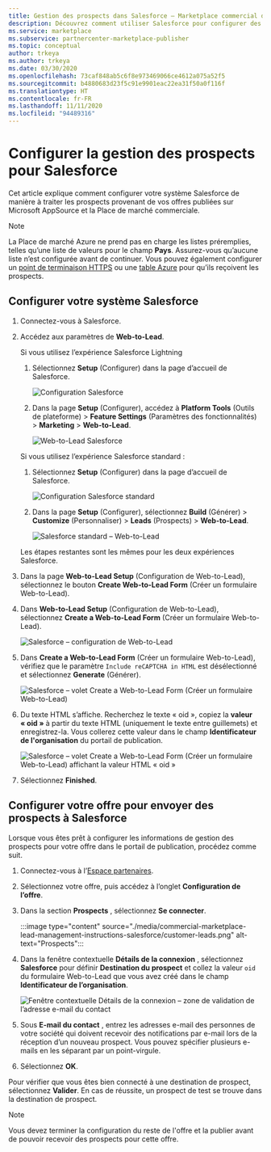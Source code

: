 ```yaml
---
title: Gestion des prospects dans Salesforce – Marketplace commercial de Microsoft
description: Découvrez comment utiliser Salesforce pour configurer des prospects pour Microsoft AppSource et la Place de marché Azure.
ms.service: marketplace
ms.subservice: partnercenter-marketplace-publisher
ms.topic: conceptual
author: trkeya
ms.author: trkeya
ms.date: 03/30/2020
ms.openlocfilehash: 73caf848ab5c6f8e973469066ce4612a075a52f5
ms.sourcegitcommit: b4880683d23f5c91e9901eac22ea31f50a0f116f
ms.translationtype: HT
ms.contentlocale: fr-FR
ms.lasthandoff: 11/11/2020
ms.locfileid: "94489316"
---
```

# <a name="configure-lead-management-for-salesforce"></a>Configurer la gestion des prospects pour Salesforce

Cet article explique comment configurer votre système Salesforce de manière à traiter les prospects provenant de vos offres publiées sur Microsoft AppSource et la Place de marché commerciale.

> [!NOTE]
> La Place de marché Azure ne prend pas en charge les listes préremplies, telles qu’une liste de valeurs pour le champ **Pays**. Assurez-vous qu’aucune liste n’est configurée avant de continuer. Vous pouvez également configurer un [point de terminaison HTTPS](./commercial-marketplace-lead-management-instructions-https.md) ou une [table Azure](./commercial-marketplace-lead-management-instructions-azure-table.md) pour qu’ils reçoivent les prospects.

## <a name="set-up-your-salesforce-system"></a>Configurer votre système Salesforce

1. Connectez-vous à Salesforce.
1. Accédez aux paramètres de **Web-to-Lead**. 
    
    Si vous utilisez l’expérience Salesforce Lightning
    1. Sélectionnez **Setup** (Configurer) dans la page d’accueil de Salesforce.

       ![Configuration Salesforce](./media/commercial-marketplace-lead-management-instructions-salesforce/salesforce-1.png)

    1. Dans la page **Setup** (Configurer), accédez à **Platform Tools** (Outils de plateforme) > **Feature Settings** (Paramètres des fonctionnalités) > **Marketing** > **Web-to-Lead**.

        ![Web-to-Lead Salesforce](./media/commercial-marketplace-lead-management-instructions-salesforce/salesforce-2.png)

    Si vous utilisez l’expérience Salesforce standard :

    1. Sélectionnez **Setup** (Configurer) dans la page d’accueil de Salesforce.

       ![Configuration Salesforce standard](./media/commercial-marketplace-lead-management-instructions-salesforce/salesforce-classic-setup.png)

    1. Dans la page **Setup** (Configurer), sélectionnez **Build** (Générer) > **Customize** (Personnaliser) > **Leads** (Prospects) > **Web-to-Lead**.

        ![Salesforce standard – Web-to-Lead](./media/commercial-marketplace-lead-management-instructions-salesforce/salesforce-classic-web-to-lead.png)

   Les étapes restantes sont les mêmes pour les deux expériences Salesforce.

1. Dans la page **Web-to-Lead Setup** (Configuration de Web-to-Lead), sélectionnez le bouton **Create Web-to-Lead Form** (Créer un formulaire Web-to-Lead).
1. Dans **Web-to-Lead Setup** (Configuration de Web-to-Lead), sélectionnez **Create a Web-to-Lead Form** (Créer un formulaire Web-to-Lead).

    ![Salesforce – configuration de Web-to-Lead](./media/commercial-marketplace-lead-management-instructions-salesforce/salesforce-3.png)

1. Dans **Create a Web-to-Lead Form** (Créer un formulaire Web-to-Lead), vérifiez que le paramètre `Include reCAPTCHA in HTML` est désélectionné et sélectionnez **Generate** (Générer).

    ![Salesforce – volet Create a Web-to-Lead Form (Créer un formulaire Web-to-Lead)](./media/commercial-marketplace-lead-management-instructions-salesforce/salesforce-4.png)

1. Du texte HTML s’affiche. Recherchez le texte « oid », copiez la **valeur « oid »** à partir du texte HTML (uniquement le texte entre guillemets) et enregistrez-la. Vous collerez cette valeur dans le champ **Identificateur de l'organisation** du portail de publication.

    ![Salesforce – volet Create a Web-to-Lead Form (Créer un formulaire Web-to-Lead) affichant la valeur HTML « oid »](./media/commercial-marketplace-lead-management-instructions-salesforce/salesforce-5.png)

1. Sélectionnez **Finished**.

## <a name="configure-your-offer-to-send-leads-to-salesforce"></a>Configurer votre offre pour envoyer des prospects à Salesforce

Lorsque vous êtes prêt à configurer les informations de gestion des prospects pour votre offre dans le portail de publication, procédez comme suit.

1. Connectez-vous à l’[Espace partenaires](https://partner.microsoft.com/dashboard/home).

1. Sélectionnez votre offre, puis accédez à l’onglet **Configuration de l’offre**.

1. Dans la section **Prospects** , sélectionnez **Se connecter**.

    :::image type="content" source="./media/commercial-marketplace-lead-management-instructions-salesforce/customer-leads.png" alt-text="Prospects":::

1. Dans la fenêtre contextuelle **Détails de la connexion** , sélectionnez **Salesforce** pour définir **Destination du prospect** et collez la valeur `oid` du formulaire Web-to-Lead que vous avez créé dans le champ **Identificateur de l’organisation**.

    ![Fenêtre contextuelle Détails de la connexion – zone de validation de l’adresse e-mail du contact](./media/commercial-marketplace-lead-management-instructions-salesforce/salesforce-connection-details.png)

1. Sous **E-mail du contact** , entrez les adresses e-mail des personnes de votre société qui doivent recevoir des notifications par e-mail lors de la réception d’un nouveau prospect. Vous pouvez spécifier plusieurs e-mails en les séparant par un point-virgule.

1. Sélectionnez **OK**.

Pour vérifier que vous êtes bien connecté à une destination de prospect, sélectionnez **Valider**. En cas de réussite, un prospect de test se trouve dans la destination de prospect.

>[!NOTE]
>Vous devez terminer la configuration du reste de l'offre et la publier avant de pouvoir recevoir des prospects pour cette offre.

